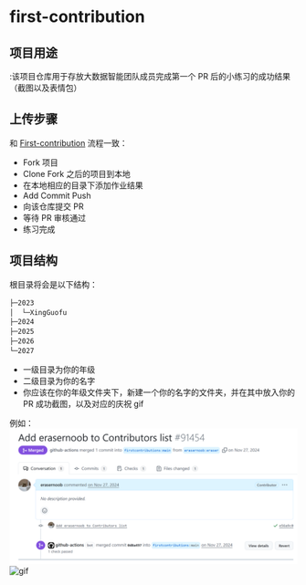 # first-contribution
## 项目用途
:该项目仓库用于存放大数据智能团队成员完成第一个 PR 后的小练习的成功结果（截图以及表情包）
## 上传步骤
和 [First-contribution](https://github.com/firstcontributions/first-contributions) 流程一致：
- Fork 项目
- Clone Fork 之后的项目到本地
- 在本地相应的目录下添加作业结果
- Add Commit Push
- 向该仓库提交 PR
- 等待 PR 审核通过
- 练习完成
## 项目结构
根目录将会是以下结构：
```bash
├─2023
│  └─XingGuofu
├─2024
├─2025
├─2026
└─2027
```
- 一级目录为你的年级
- 二级目录为你的名字
- 你应该在你的年级文件夹下，新建一个你的名字的文件夹，并在其中放入你的 PR 成功截图，以及对应的庆祝 gif

例如：
![](./2023/XingGuofu/image.png)
![gif](https://camo.githubusercontent.com/a56df1372a3c886fb5eef592d26578b81bb0200b8dde8e62c1d398a6e6d5d5a6/68747470733a2f2f6d65646961322e67697068792e636f6d2f6d656469612f4977415a36647676766154746449385344352f67697068792e676966)
